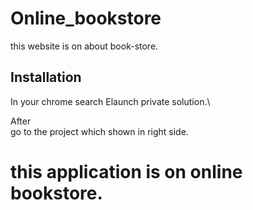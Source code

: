 # Online_bookstore


this website is on about book-store.


## Installation

In your chrome search Elaunch private solution.\

After\
go to the project which shown in right side.

# this application is on online bookstore.
